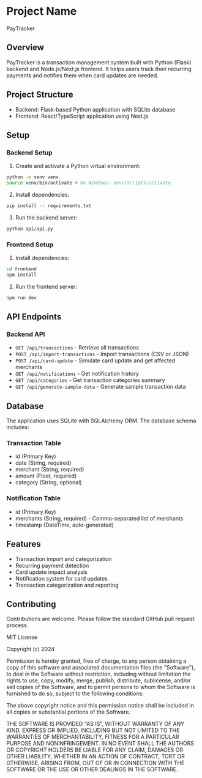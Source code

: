# Project Name
PayTracker

## Overview
PayTracker is a transaction management system built with Python (Flask) backend and Node.js/Next.js frontend. It helps users track their recurring payments and notifies them when card updates are needed.

## Project Structure
- Backend: Flask-based Python application with SQLite database
- Frontend: React/TypeScript application using Next.js

## Setup

### Backend Setup
1. Create and activate a Python virtual environment:
```bash
python -m venv venv
source venv/bin/activate # On Windows: venv\Scripts\activate
```

2. Install dependencies:
```bash
pip install -r requirements.txt
```

3. Run the backend server:
```bash
python api/api.py
```

### Frontend Setup
1. Install dependencies:
```bash
cd frontend
npm install
```

2. Run the frontend server:
```bash
npm run dev
```

## API Endpoints

### Backend API
- `GET /api/transactions` - Retrieve all transactions
- `POST /api/import-transactions` - Import transactions (CSV or JSON)
- `POST /api/card-update` - Simulate card update and get affected merchants
- `GET /api/notifications` - Get notification history
- `GET /api/categories` - Get transaction categories summary
- `GET /api/generate-sample-data` - Generate sample transaction data

## Database
The application uses SQLite with SQLAlchemy ORM. The database schema includes:

### Transaction Table
- id (Primary Key)
- date (String, required)
- merchant (String, required)
- amount (Float, required)
- category (String, optional)

### Notification Table
- id (Primary Key)
- merchants (String, required) - Comma-separated list of merchants
- timestamp (DateTime, auto-generated)

## Features
- Transaction import and categorization
- Recurring payment detection
- Card update impact analysis
- Notification system for card updates
- Transaction categorization and reporting

## Contributing
Contributions are welcome. Please follow the standard GitHub pull request process.

MIT License

Copyright (c) 2024

Permission is hereby granted, free of charge, to any person obtaining a copy
of this software and associated documentation files (the "Software"), to deal
in the Software without restriction, including without limitation the rights
to use, copy, modify, merge, publish, distribute, sublicense, and/or sell
copies of the Software, and to permit persons to whom the Software is
furnished to do so, subject to the following conditions:

The above copyright notice and this permission notice shall be included in all
copies or substantial portions of the Software.

THE SOFTWARE IS PROVIDED "AS IS", WITHOUT WARRANTY OF ANY KIND, EXPRESS OR
IMPLIED, INCLUDING BUT NOT LIMITED TO THE WARRANTIES OF MERCHANTABILITY,
FITNESS FOR A PARTICULAR PURPOSE AND NONINFRINGEMENT. IN NO EVENT SHALL THE
AUTHORS OR COPYRIGHT HOLDERS BE LIABLE FOR ANY CLAIM, DAMAGES OR OTHER
LIABILITY, WHETHER IN AN ACTION OF CONTRACT, TORT OR OTHERWISE, ARISING FROM,
OUT OF OR IN CONNECTION WITH THE SOFTWARE OR THE USE OR OTHER DEALINGS IN THE
SOFTWARE.